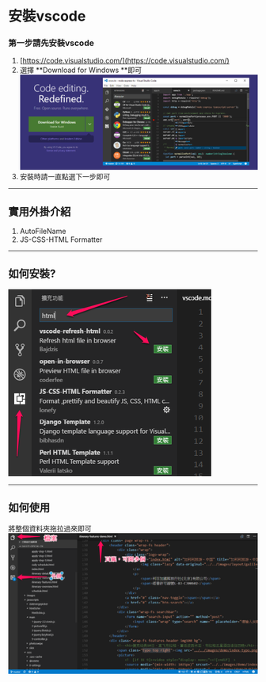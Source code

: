 # 安裝vscode

### 第一步請先安裝vscode

1. [https://code.visualstudio.com/](https://code.visualstudio.com/)
2. 選擇 **Download for Windows **即可![](/assets/import.png)
3. 安裝時請一直點選下一步即可

---

## 實用外掛介紹

1. AutoFileName
2. JS-CSS-HTML Formatter

---

## 如何安裝?

![](/assets/plugins.png)

---

## 如何使用

將整個資料夾拖拉過來即可  
![](/assets/vscode-ui.png)

